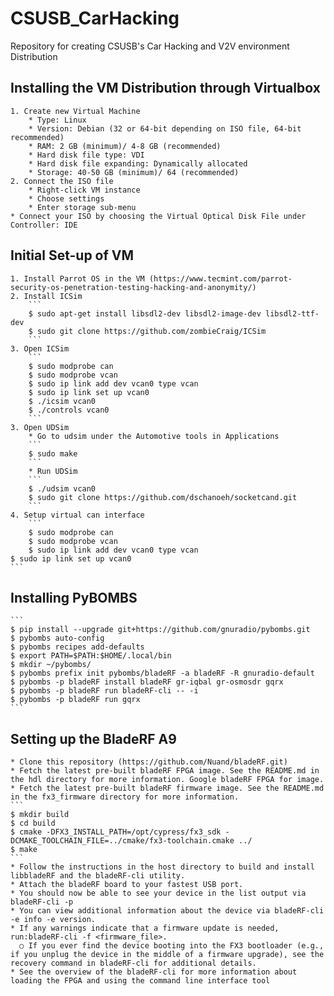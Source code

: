# CSUSB_CarHacking
Repository for creating CSUSB's Car Hacking and V2V environment Distribution

## Installing the VM Distribution through Virtualbox
	1. Create new Virtual Machine
		* Type: Linux
		* Version: Debian (32 or 64-bit depending on ISO file, 64-bit recommended)
		* RAM: 2 GB (minimum)/ 4-8 GB (recommended)
		* Hard disk file type: VDI
		* Hard disk file expanding: Dynamically allocated
		* Storage: 40-50 GB (minimum)/ 64 (recommended)
	2. Connect the ISO file
		* Right-click VM instance
		* Choose settings
		* Enter storage sub-menu
    * Connect your ISO by choosing the Virtual Optical Disk File under Controller: IDE

## Initial Set-up of VM
	1. Install Parrot OS in the VM (https://www.tecmint.com/parrot-security-os-penetration-testing-hacking-and-anonymity/)
	2. Install ICSim
		```
		$ sudo apt-get install libsdl2-dev libsdl2-image-dev libsdl2-ttf-dev
		$ sudo git clone https://github.com/zombieCraig/ICSim
		```
	3. Open ICSim
 		```
		$ sudo modprobe can
 		$ sudo modprobe vcan
 		$ sudo ip link add dev vcan0 type vcan
		$ sudo ip link set up vcan0
		$ ./icsim vcan0
		$ ./controls vcan0
		```
	3. Open UDSim
		* Go to udsim under the Automotive tools in Applications
		```
		$ sudo make 
		```
		* Run UDSim
		```
		$ ./udsim vcan0
		$ sudo git clone https://github.com/dschanoeh/socketcand.git
		```
	4. Setup virtual can interface
		```
		$ sudo modprobe can
		$ sudo modprobe vcan
		$ sudo ip link add dev vcan0 type vcan
    $ sudo ip link set up vcan0
    ```
    
## Installing PyBOMBS
	```
	$ pip install --upgrade git+https://github.com/gnuradio/pybombs.git
	$ pybombs auto-config
	$ pybombs recipes add-defaults
	$ export PATH=$PATH:$HOME/.local/bin
	$ mkdir ~/pybombs/
	$ pybombs prefix init pybombs/bladeRF -a bladeRF -R gnuradio-default
	$ pybombs -p bladeRF install bladeRF gr-iqbal gr-osmosdr gqrx
	$ pybombs -p bladeRF run bladeRF-cli -- -i
	$ pybombs -p bladeRF run gqrx
	```

##	Setting up the BladeRF A9
    * Clone this repository (https://github.com/Nuand/bladeRF.git)
    * Fetch the latest pre-built bladeRF FPGA image. See the README.md in the hdl directory for more information. Google bladeRF FPGA for image.
    * Fetch the latest pre-built bladeRF firmware image. See the README.md in the fx3_firmware directory for more information.
    ```
    $ mkdir build
    $ cd build
    $ cmake -DFX3_INSTALL_PATH=/opt/cypress/fx3_sdk -DCMAKE_TOOLCHAIN_FILE=../cmake/fx3-toolchain.cmake ../
    $ make
    ```
    * Follow the instructions in the host directory to build and install libbladeRF and the bladeRF-cli utility.
    * Attach the bladeRF board to your fastest USB port.
    * You should now be able to see your device in the list output via bladeRF-cli -p
    * You can view additional information about the device via bladeRF-cli -e info -e version.
    * If any warnings indicate that a firmware update is needed, run:bladeRF-cli -f <firmware_file>.
      ○	If you ever find the device booting into the FX3 bootloader (e.g., if you unplug the device in the middle of a firmware upgrade), see the recovery command in bladeRF-cli for additional details.
    * See the overview of the bladeRF-cli for more information about loading the FPGA and using the command line interface tool
